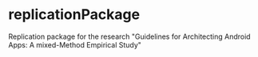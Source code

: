 # replicationPackage
Replication package for the research "Guidelines for Architecting Android Apps: A mixed-Method Empirical Study"
